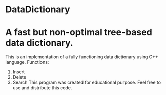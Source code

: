 # DataDictionary
A fast but non-optimal tree-based data dictionary. 
=======================================
This is an implementation of a fully functioning data dictionary using C++ language.
Functions:
1. Insert
2. Delete
3. Search
This program was created for educational purpose. Feel free to use and distribute this code.
